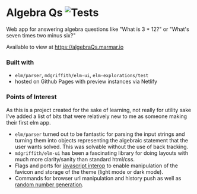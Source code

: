 # Algebra Qs ![Tests](https://github.com/marcmartino/AlgebraQs/actions/workflows/test.yml/badge.svg)

Web app for answering algebra questions like "What is 3 \* 12?" or "What's seven times two minus six?"

Available to view at https://algebraQs.marmar.io

### Built with

- `elm/parser`, `mdgriffith/elm-ui`, `elm-explorations/test`
- hosted on Github Pages with preview instances via Netlify

### Points of Interest

As this is a project created for the sake of learning, not really for utility sake I've added a list of bits that were relatively new to me as someone making their first  elm app.

- `elm/parser` turned out to be fantastic for parsing the input strings and turning them into objects representing the algebraic statement that the user wants solved. This was solvable without the use of back tracking.
- `mdgriffith/elm-ui` has been a fascinating library for doing layouts with much more clarity/sanity than standard html/css.
- Flags and ports for [javascript interop](https://github.com/marcmartino/AlgebraQs/blob/master/src/index.js) to enable manipulation of the favicon and storage of the theme (light mode or dark mode).
- Commands for browser url manipulation and history push as well as [random number generation](https://github.com/marcmartino/AlgebraQs/blob/master/src/ExampleStatementGenerator.elm).
